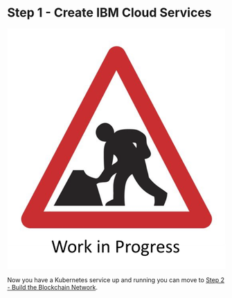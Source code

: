 # Step 1 - Create IBM Cloud Services

![Work in Progress](../images/wip.png)

Now you have a Kubernetes service up and running you can move to [Step 2 - Build the Blockchain Network](../docs/buildnetwork.md).